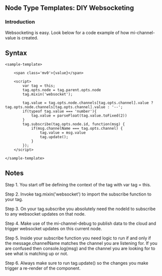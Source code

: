 ## Node Type Templates: DIY Websocketing

### Introduction

Websocketing is easy. Look below for a code example of how mi-channel-value is created.

## Syntax

```
<sample-template>

    <span class='mv0'>{value}</span>

    <script>
        var tag = this;
        tag.opts.node = tag.parent.opts.node
        tag.mixin('websocket');

        tag.value = tag.opts.node.channels[tag.opts.channel].value ? tag.opts.node.channels[tag.opts.channel].value : '--';
        if(typeof tag.value === 'number'){
            tag.value = parseFloat(tag.value.toFixed(2))
        }
        tag.subscribe(tag.opts.node.id, function(msg) {
            if(msg.channelName === tag.opts.channel) {
                tag.value = msg.value
                tag.update();
            }
        });
    </script>

</sample-template>

```

Notes
---

Step 1. You start off be defining the context of the tag with var tag = this. 

Step 2. Invoke tag.mixin('websocket') to import the subscribe function to your tag.

Step 3. On your tag.subscribe you absolutely need the nodeId to subscribe to any websocket updates on that node.

Step 4. Make use of the mi-channel-debug to publish data to the cloud and trigger websocket updates on this current node.

Step 5. Inside your subscribe function you need logic to run if and only if the message.channelName matches the channel you are listening for. If you are confused then console.log(msg) and the channel you are looking for to see what is matching up or not.

Step 6. Always make sure to run tag.update() so the changes you make trigger a re-render of the component.

 
